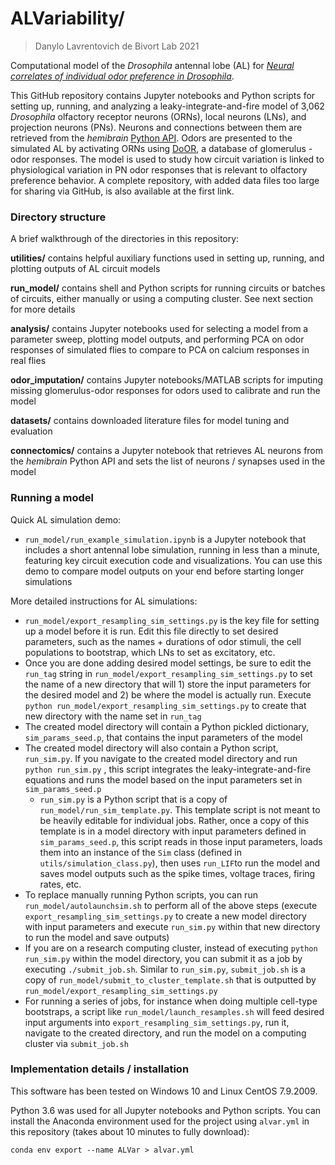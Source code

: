 # ALVariability/
> Danylo Lavrentovich
> de Bivort Lab 2021

Computational model of the *Drosophila* antennal lobe (AL) for [*Neural correlates of individual odor preference in Drosophila*](http://lab.debivort.org/odor-loci-of-individuality/).

This GitHub repository contains Jupyter notebooks and Python scripts for setting up, running, and analyzing a leaky-integrate-and-fire model of 3,062 *Drosophila* olfactory receptor neurons (ORNs), local neurons (LNs), and projection neurons (PNs). Neurons and connections between them are retrieved from the *hemibrain* [Python API](https://connectome-neuprint.github.io/neuprint-python/docs/).  Odors are presented to the simulated AL by activating ORNs using [DoOR](http://neuro.uni-konstanz.de/DoOR/default.html), a database of glomerulus - odor responses. The model is used to study how circuit variation is linked to physiological variation in PN odor responses that is relevant to olfactory preference behavior. A complete repository, with added data files too large for sharing via GitHub, is also available at the first link.

### Directory structure

A brief walkthrough of the directories in this repository:

**utilities/** contains helpful auxiliary functions used in setting up, running, and plotting outputs of AL circuit models

**run_model/** contains shell and Python scripts for running circuits or batches of circuits, either manually or using a computing cluster. See next section for more details

**analysis/** contains Jupyter notebooks used for selecting a model from a parameter sweep, plotting model outputs, and performing PCA on odor responses of simulated flies to compare to PCA on calcium responses in real flies

**odor_imputation/** contains Jupyter notebooks/MATLAB scripts for imputing missing glomerulus-odor responses for odors used to calibrate and run the model

**datasets/** contains downloaded literature files for model tuning and evaluation

**connectomics/** contains a Jupyter notebook that retrieves AL neurons from the *hemibrain* Python API and sets the list of neurons / synapses used in the model

### Running a model

Quick AL simulation demo: 
- `run_model/run_example_simulation.ipynb` is a Jupyter notebook that includes a short antennal lobe simulation, running in less than a minute, featuring key circuit execution code and visualizations. You can use this demo to compare model outputs on your end before starting longer simulations

More detailed instructions for AL simulations:
- `run_model/export_resampling_sim_settings.py` is the key file for setting up a model before it is run. Edit this file directly to set desired parameters, such as the names + durations of odor stimuli, the cell populations to bootstrap, which LNs to set as excitatory, etc.
- Once you are done adding desired model settings, be sure to edit the `run_tag` string in `run_model/export_resampling_sim_settings.py` to set the name of a new directory that will 1) store the input parameters for the desired model and 2) be where the model is actually run. Execute `python run_model/export_resampling_sim_settings.py` to create that new directory with the name set in `run_tag`
- The created model directory will contain a Python pickled dictionary, `sim_params_seed.p`, that contains the input parameters of the model
- The created model directory will also contain a Python script, `run_sim.py`. If you navigate to the created model directory and run `python run_sim.py` , this script integrates the leaky-integrate-and-fire equations and runs the model based on the input parameters set in `sim_params_seed.p`
  - `run_sim.py` is a Python script that is a copy of `run_model/run_sim_template.py`. This template script is not meant to be heavily editable for individual jobs. Rather, once a copy of this template is in a model directory with input parameters defined in `sim_params_seed.p`, this script reads in those input parameters, loads them into an instance of the `Sim` class (defined in `utils/simulation_class.py`), then uses `run_LIF`to run the model and saves model outputs such as the spike times, voltage traces, firing rates, etc. 
- To replace manually running Python scripts, you can run `run_model/autolaunchsim.sh` to perform all of the above steps (execute `export_resampling_sim_settings.py` to create a new model directory with input parameters and execute `run_sim.py` within that new directory to run the model and save outputs)
- If you are on a research computing cluster, instead of executing `python run_sim.py` within the model directory, you can submit it as a job by executing `./submit_job.sh`. Similar to `run_sim.py`, `submit_job.sh` is a copy of `run_model/submit_to_cluster_template.sh` that is outputted by `run_model/export_resampling_sim_settings.py` 
- For running a series of jobs, for instance when doing multiple cell-type bootstraps, a script like `run_model/launch_resamples.sh` will feed desired input arguments into `export_resampling_sim_settings.py`, run it, navigate to the created directory, and run the model on a computing cluster via `submit_job.sh`

### Implementation details / installation

This software has been tested on Windows 10 and Linux CentOS 7.9.2009. 

Python 3.6 was used for all Jupyter notebooks and Python scripts. You can install the Anaconda environment used for the project using `alvar.yml` in this repository (takes about 10 minutes to fully download):

```
conda env export --name ALVar > alvar.yml
```